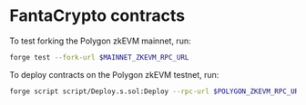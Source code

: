 # FantaCrypto contracts

To test forking the Polygon zkEVM mainnet, run:
```bash
forge test --fork-url $MAINNET_ZKEVM_RPC_URL
```

To deploy contracts on the Polygon zkEVM testnet, run:
```bash
forge script script/Deploy.s.sol:Deploy --rpc-url $POLYGON_ZKEVM_RPC_URL --broadcast -vvvv --legacy
```